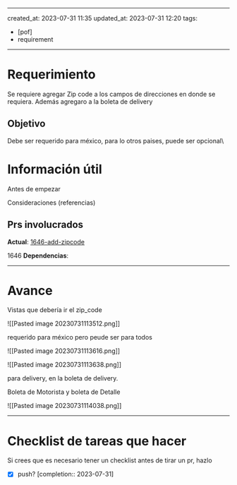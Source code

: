
---
created_at: 2023-07-31 11:35
updated_at: 2023-07-31 12:20
tags:
  - [pof]
  - requirement
---



# Requerimiento

Se requiere agregar Zip code a los campos de direcciones en donde se requiera.
Además agregaro a la boleta de delivery

## Objetivo
Debe ser requerido para méxico, para lo otros paises, puede ser opcional\


# Información útil

Antes de empezar

Consideraciones (referencias)

## Prs involucrados

**Actual**:
[1646-add-zipcode]()

1646
**Dependencias**:

---
# Avance

Vistas que debería ir el zip_code

![[Pasted image 20230731113512.png]]


requerido para méxico pero peude ser para todos

![[Pasted image 20230731113616.png]]


![[Pasted image 20230731113638.png]]


para delivery, en la boleta de delivery.

Boleta de Motorista y boleta de Detalle

![[Pasted image 20230731114038.png]]


---
# Checklist de tareas que hacer 

Si crees que es necesario tener un checklist antes de tirar un pr, hazlo

- [x] push?  [completion:: 2023-07-31]
